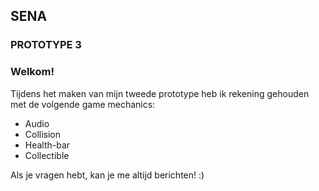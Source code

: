 ## SENA 
### PROTOTYPE 3
### Welkom!
Tijdens het maken van mijn tweede prototype heb ik rekening gehouden met de volgende game mechanics:
- Audio
- Collision
- Health-bar
- Collectible

Als je vragen hebt, kan je me altijd berichten! :)
